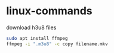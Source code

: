 # linux-commands
download h3u8 files
```sh
sudo apt install ffmpeg
ffmpeg -i ".m3u8" -c copy filename.mkv
```
